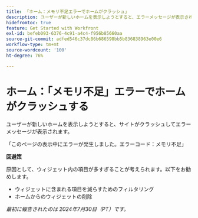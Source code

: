 ```yaml
---
title: 「ホーム：メモリ不足エラーでホームがクラッシュ」
description: ユーザーが新しいホームを表示しようとすると、エラーメッセージが表示されてサイトがクラッシュします。 回避策はあります。
hidefromtoc: true
feature: Get Started with Workfront
exl-id: befeb093-6376-4c91-a4c4-f956b85660aa
source-git-commit: adfed546c37dc86b686598bb5b836838963e00e6
workflow-type: tm+mt
source-wordcount: '100'
ht-degree: 76%

---
```


# ホーム：「メモリ不足」エラーでホームがクラッシュする

ユーザーが新しいホームを表示しようとすると、サイトがクラッシュしてエラーメッセージが表示されます。

「このページの表示中にエラーが発生しました。エラーコード：メモリ不足」

**回避策**

原因として、ウィジェット内の項目が多すぎることが考えられます。以下をお勧めします。

* ウィジェットに含まれる項目を減らすためのフィルタリング
* ホームからのウィジェットの削除

_最初に報告されたのは 2024年7月30日（PT）です。_
